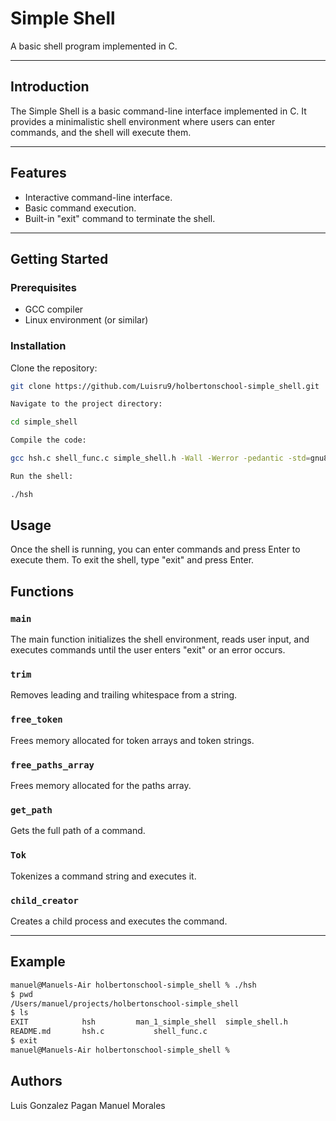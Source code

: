 # Simple Shell

A basic shell program implemented in C.


---

## Introduction

The Simple Shell is a basic command-line interface implemented in C. It provides a minimalistic shell environment where users can enter commands, and the shell will execute them.

---

## Features

- Interactive command-line interface.
- Basic command execution.
- Built-in "exit" command to terminate the shell.

---

## Getting Started

### Prerequisites

- GCC compiler
- Linux environment (or similar)

### Installation

Clone the repository:

```bash
git clone https://github.com/Luisru9/holbertonschool-simple_shell.git

Navigate to the project directory:

cd simple_shell

Compile the code:

gcc hsh.c shell_func.c simple_shell.h -Wall -Werror -pedantic -std=gnu89 -o hsh

Run the shell:

./hsh
```

## Usage

Once the shell is running, you can enter commands and press Enter to execute them. To exit the shell, type "exit" and press Enter.

## Functions

### `main`

The main function initializes the shell environment, reads user input, and executes commands until the user enters "exit" or an error occurs.

### `trim`

Removes leading and trailing whitespace from a string.

### `free_token`

Frees memory allocated for token arrays and token strings.

### `free_paths_array`

Frees memory allocated for the paths array.

### `get_path`

Gets the full path of a command.

### `Tok`

Tokenizes a command string and executes it.

### `child_creator`

Creates a child process and executes the command.

---

## Example
```bash
manuel@Manuels-Air holbertonschool-simple_shell % ./hsh
$ pwd
/Users/manuel/projects/holbertonschool-simple_shell
$ ls
EXIT			hsh			man_1_simple_shell	simple_shell.h
README.md		hsh.c			shell_func.c
$ exit
manuel@Manuels-Air holbertonschool-simple_shell %
```


## Authors

Luis Gonzalez Pagan
Manuel Morales

